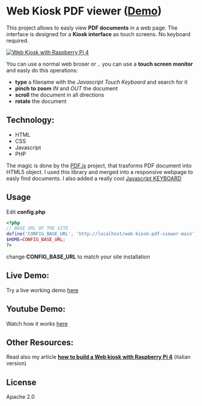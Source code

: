 # Web Kiosk PDF viewer ([Demo](https://www.alessandroscola.com/web-kiosk-pdf-viewer/))

This project allows to easly view **PDF documents** in a web page.
The interface is designed for a **Kiosk interface** as touch screens. No keyboard required.

[![Web Kiosk with Raspberry Pi 4](https://img.youtube.com/vi/4O5nr4Ld83Q/0.jpg)](https://www.youtube.com/watch?v=4O5nr4Ld83Q)


You can use a normal web broser or ..
you can use a __touch screen monitor__ and easly do this operations:
* **type** a filename with the _Javascript Touch Keyboard_ and search for it
* **pinch to zoom** _IN_ and _OUT_ the document
* **scroll** the document in all directions
* **rotate** the document


## Technology:

* HTML
* CSS
* Javascript
* PHP

The magic is done by the [PDF.js](https://github.com/mozilla/pdf.js) project, that trasforms PDF document into HTML5 object. 
I used this library and merged into a responsive webpage to easly find documents.
I also added a really cool [Javascript KEYBOARD](https://github.com/Mottie/Keyboard)
## Usage
Edit **config.php**
```php
<?php
// BASE URL OF THE SITE
define('CONFIG_BASE_URL', 'http://localhost/web-kiosk-pdf-viewer-main');
$HOME=CONFIG_BASE_URL;
?>
```
change **CONFIG_BASE_URL** to match your site installation
## Live Demo:

Try a live working demo [here](https://www.alessandroscola.com/web-kiosk-pdf-viewer/)
## Youtube Demo:

Watch how it works [here](https://www.youtube.com/watch?v=4O5nr4Ld83Q)

## Other Resources:

Read also my article  [**how to build a Web kiosk with Raspberry Pi 4**](https://www.alessandroscola.com/computer/chiosco-multimediale-web-con-raspberry.html) (italian version)


## License
Apache 2.0
 
